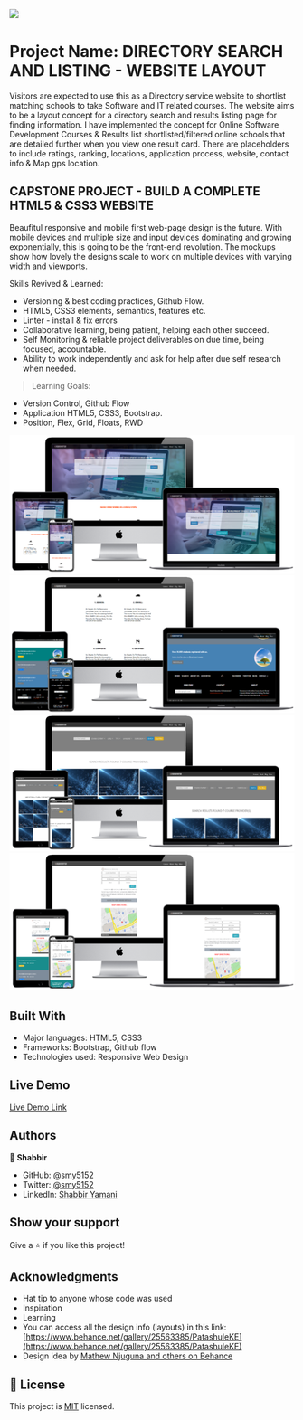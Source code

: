 ![](https://img.shields.io/badge/Microverse-blueviolet)

# Project Name: DIRECTORY SEARCH AND LISTING - WEBSITE LAYOUT

Visitors are expected to use this as a Directory service website to shortlist matching schools to take Software and IT related courses.
The website aims to be a layout concept for a directory search and results listing page for finding information. I have implemented the concept for Online Software Development Courses & Results list shortlisted/filtered online schools that are detailed further when you view one result card. There are placeholders to include ratings, ranking, locations, application process, website, contact info & Map gps location.

## CAPSTONE PROJECT - BUILD A COMPLETE HTML5 & CSS3 WEBSITE

Beaufitul responsive and mobile first web-page design is the future. With mobile devices and multiple size and input devices dominating and growing exponentially, this is going to be the front-end revolution. The mockups show how lovely the designs scale to work on multiple devices with varying width and viewports.

Skills Revived & Learned:

- Versioning & best coding practices, Github Flow.
- HTML5, CSS3 elements, semantics, features etc.
- Linter - install & fix errors
- Collaborative learning, being patient, helping each other succeed.
- Self Monitoring & reliable project deliverables on due time, being focused, accountable.
- Ability to work independently and ask for help after due self research when needed.

> Learning Goals:

- Version Control, Github Flow
- Application HTML5, CSS3, Bootstrap.
- Position, Flex, Grid, Floats, RWD

![screenshot](assets/mockup1.png)
![screenshot](assets/mockup2.png)
![screenshot](assets/mockup3.png)
![screenshot](assets/mockup4.png)

## Built With

- Major languages: HTML5, CSS3
- Frameworks: Bootstrap, Github flow
- Technologies used: Responsive Web Design

## Live Demo

[Live Demo Link](https://smy5152.github.io/nanoverse/)

## Authors

👤 **Shabbir**

- GitHub: [@smy5152](https://github.com/smy5152)
- Twitter: [@smy5152](https://twitter.com/smy5152)
- LinkedIn: [Shabbir Yamani](https://www.linkedin.com/in/shabbirmyamani/)

## Show your support

Give a ⭐️ if you like this project!

## Acknowledgments

- Hat tip to anyone whose code was used
- Inspiration
- Learning
- You can access all the design info (layouts) in this link:
  [https://www.behance.net/gallery/25563385/PatashuleKE](https://www.behance.net/gallery/25563385/PatashuleKE)
- Design idea by [Mathew Njuguna and others on Behance](https://www.behance.net/mathewnjuguna)

## 📝 License

This project is [MIT](./LICENSE) licensed.
